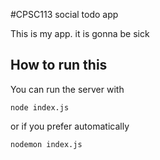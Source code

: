 #CPSC113 social todo app

This is my app. it is gonna be sick

## How to run this

You can run the server with
    
    node index.js

or if you prefer automatically

    nodemon index.js